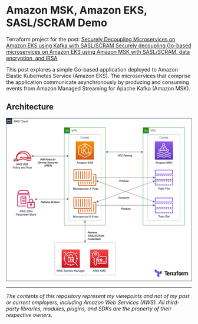# Amazon MSK, Amazon EKS, SASL/SCRAM Demo

Terraform project for the post: [Securely Decoupling Microservices on Amazon EKS using Kafka with SASL/SCRAM
Securely decoupling Go-based microservices on Amazon EKS using Amazon MSK with SASL/SCRAM, data encryption, and IRSA](#)

This post explores a simple Go-based application deployed to Amazon Elastic Kubernetes Service (Amazon EKS). The microservices that comprise the application communicate asynchronously by producing and consuming events from Amazon Managed Streaming for Apache Kafka (Amazon MSK).

## Architecture

![Diagram](./pics/EKS-MSK.png)

---

<i>The contents of this repository represent my viewpoints and not of my past or current employers, including Amazon Web Services (AWS). All third-party libraries, modules, plugins, and SDKs are the property of their respective owners.</i>
